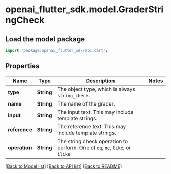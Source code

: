 # openai_flutter_sdk.model.GraderStringCheck

## Load the model package
```dart
import 'package:openai_flutter_sdk/api.dart';
```

## Properties
Name | Type | Description | Notes
------------ | ------------- | ------------- | -------------
**type** | **String** | The object type, which is always `string_check`. | 
**name** | **String** | The name of the grader. | 
**input** | **String** | The input text. This may include template strings. | 
**reference** | **String** | The reference text. This may include template strings. | 
**operation** | **String** | The string check operation to perform. One of `eq`, `ne`, `like`, or `ilike`. | 

[[Back to Model list]](../README.md#documentation-for-models) [[Back to API list]](../README.md#documentation-for-api-endpoints) [[Back to README]](../README.md)


